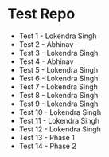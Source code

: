 # Test Repo
* Test 1 - Lokendra Singh
* Test 2 - Abhinav
* Test 3 - Lokendra Singh
* Test 4 - Abhinav
* Test 5 - Lokendra Singh
* Test 6 - Lokendra Singh
* Test 7 - Lokendra Singh
* Test 8 - Lokendra Singh
* Test 9 - Lokendra Singh
* Test 10 - Lokendra Singh
* Test 11 - Lokendra Singh
* Test 12 - Lokendra Singh
* Test 13 - Phase 1
* Test 14 - Phase 2
